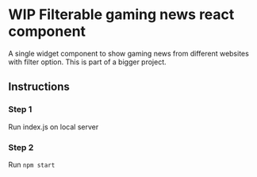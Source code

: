 # WIP Filterable gaming news react component

A single widget component to show gaming news from different websites with filter option.
This is part of a bigger project.

## Instructions

### Step 1

Run index.js on local server

### Step 2

Run `npm start`